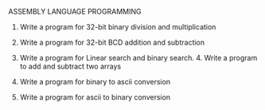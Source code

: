 ASSEMBLY LANGUAGE PROGRAMMING

1. Write a program for 32-bit binary division and multiplication

2. Write a program for 32-bit BCD addition and subtraction

3. Write a program for Linear search and binary search. 4. Write a program to add and subtract two arrays

5. Write a program for binary to ascii conversion

6. Write a program for ascii to binary conversion
